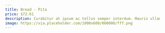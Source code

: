 ```yaml
---
title: Bread - Pita
price: $72.61
description: Curabitur at ipsum ac tellus semper interdum. Mauris ullamcorper purus sit amet nulla. Quisque arcu libero, rutrum ac, lobortis vel, dapibus at, diam.
image: https://via.placeholder.com/1000x600/000000/fff.png
---
```

